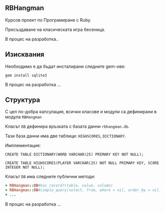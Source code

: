 ## RBHangman

Курсов проект по Програмиране с Ruby.

Пресъздаване на класическата игра бесеница.

В процес на разработка..

## Изисквания

Необходимо е да бъдат инсталирани следните gem-ове:

`gem install sqlite3`

В процес на разработка ...

## Структура

С цел по-добра капсулация, всички класове и модули са дефинирани в модула `RBHangman`

Класът `DB` дефинира връзката с базата данни `rbhangman.db`. 


Тази база данни има две таблици: `HIGHSCORES`, `DICTIONARY`.

Имплементация: 

`CREATE TABLE DICTIONARY(WORD VARCHAR(25) PRIMARY KEY NOT NULL);`

`CREATE TABLE HIGHSCORES(PLAYER VARCHAR(25) NOT NULL PRIMARY KEY, SCORE INTEGER NOT NULL);`


Класът `DB` има следните публични методи:

```ruby
+ RBHangman::DB#has_record?(table, value, column)
+ RBHangman::DB#simple_query(select, from, where = nil, order_by = nil)
+ ...
```
В процес на разработка ...







